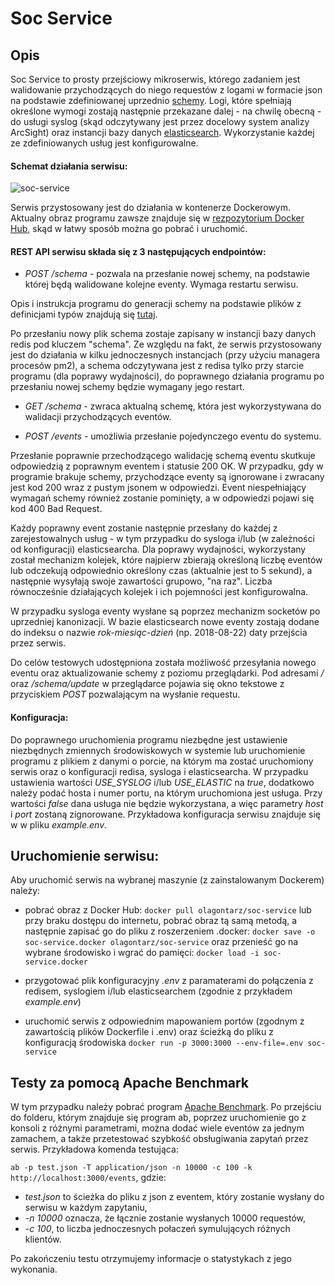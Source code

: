 # Soc Service

## Opis

Soc Service to prosty przejściowy mikroserwis, którego zadaniem jest walidowanie przychodzących do niego requestów z logami w formacie json na podstawie zdefiniowanej uprzednio [schemy](https://json-schema.org/). 
Logi, które spełniają określone wymogi zostają następnie przekazane dalej - na chwilę obecną - do usługi syslog (skąd odczytywany jest przez docelowy system analizy ArcSight) oraz instancji bazy danych [elasticsearch](https://www.elastic.co/). Wykorzystanie każdej ze zdefiniowanych usług jest konfigurowalne. 

#### Schemat działania serwisu:

![soc-service](https://i.ibb.co/M8XCmw8/soc-service.jpg)

Serwis przystosowany jest do działania w kontenerze Dockerowym. Aktualny obraz programu zawsze znajduje się w [rezpozytorium Docker Hub](https://hub.docker.com/u/olagontarz/), skąd w łatwy sposób można go pobrać i uruchomić. 



#### REST API serwisu składa się z 3 następujących endpointów:

- *POST /schema* - pozwala na przesłanie nowej schemy, na podstawie której będą walidowane kolejne eventy. Wymaga restartu serwisu. 

Opis i instrukcja programu do generacji schemy na podstawie plików z definicjami typów znajdują się [tutaj](https://github.com/olagontarz/schema-generator). 

Po przesłaniu nowy plik schema zostaje zapisany w instancji bazy danych redis pod kluczem "schema". Ze względu na fakt, że serwis przystosowany jest do działania w kilku jednoczesnych instancjach (przy użyciu managera procesów pm2), a schema odczytywana jest z redisa tylko przy starcie programu (dla poprawy wydajności), do poprawnego działania programu po przesłaniu nowej schemy będzie wymagany jego restart.


- *GET /schema* - zwraca aktualną schemę, która jest wykorzystywana do walidacji przychodzących eventów.


- *POST /events* - umożliwia przesłanie pojedynczego eventu do systemu.

Przesłanie poprawnie przechodzącego walidację schemą eventu skutkuje odpowiedzią z poprawnym eventem i statusie 200 OK. W przypadku, gdy w programie brakuje schemy, przychodzące eventy są ignorowane i zwracany jest kod 200 wraz z pustym jsonem w odpowiedzi. Event niespełniający wymagań schemy również zostanie pominięty, a w odpowiedzi pojawi się kod 400 Bad Request.

Każdy poprawny event zostanie następnie przesłany do każdej z zarejestowalnych usług - w tym przypadku do sysloga i/lub (w zależności od konfiguracji) elasticsearcha. Dla poprawy wydajności, wykorzystany został mechanizm kolejek, które najpierw zbierają określoną liczbę eventów lub odczekują odpowiednio określony czas (aktualnie jest to 5 sekund), a następnie wysyłają swoje zawartości grupowo, "na raz". Liczba równocześnie działających kolejek i ich pojemności jest konfigurowalna. 

W przypadku sysloga eventy wysłane są poprzez mechanizm socketów po uprzedniej kanonizacji. 
W bazie elasticsearch nowe eventy zostają dodane do indeksu o nazwie *rok-miesiąc-dzień* (np. 2018-08-22) daty przejścia przez serwis.



Do celów testowych udostępniona została możliwość przesyłania nowego eventu oraz aktualizowanie schemy z poziomu przeglądarki. Pod adresami */* oraz */schema/update* w przeglądarce pojawia się okno tekstowe z przyciskiem *POST* pozwalającym na wysłanie requestu.





#### Konfiguracja:

Do poprawnego uruchomienia programu niezbędne jest ustawienie niezbędnych zmiennych środowiskowych w systemie lub uruchomienie programu z plikiem z danymi o porcie, na którym ma zostać uruchomiony serwis oraz o konfiguracji redisa, sysloga i elasticsearcha. W przypadku ustawienia wartości *USE_SYSLOG* i/lub *USE_ELASTIC* na *true*, dodatkowo należy podać hosta i numer portu, na którym uruchomiona jest usługa. Przy wartości *false* dana usługa nie będzie wykorzystana, a więc parametry *host* i *port* zostaną zignorowane. Przykładowa konfiguracja serwisu znajduje się w w pliku *example.env*. 




## Uruchomienie serwisu:

Aby uruchomić serwis na wybranej maszynie (z zainstalowanym Dockerem) należy:
* pobrać obraz z Docker Hub: ```docker pull olagontarz/soc-service```
lub przy braku dostępu do internetu, pobrać obraz tą samą metodą, a następnie zapisać go do pliku z roszerzeniem .docker: 
```docker save -o soc-service.docker olagontarz/soc-service```
oraz przenieść go na wybrane środowisko i wgrać do pamięci: ```docker load -i soc-service.docker```

* przygotować plik konfiguracyjny *.env* z paramaterami do połączenia z redisem, syslogiem i/lub elasticsearchem
(zgodnie z przykładem *example.env*)

* uruchomić serwis z odpowiednim mapowaniem portów (zgodnym z zawartością plików Dockerfile i .env) oraz ścieżką do pliku z konfiguracją środowiska
```docker run -p 3000:3000 --env-file=.env soc-service```




## Testy za pomocą Apache Benchmark


W tym przypadku należy pobrać program [Apache Benchmark](http://httpd.apache.org/docs/current/programs/ab.html). Po przejściu do folderu, którym znajduje się program ab, poprzez uruchomienie go z konsoli z różnymi parametrami, można dodać wiele eventów za jednym zamachem, a także przetestować szybkość obsługiwania zapytań przez serwis. Przykładowa komenda testująca:


```ab -p test.json -T application/json -n 10000 -c 100 -k http://localhost:3000/events```, gdzie: 
- *test.json* to ścieżka do pliku z json z eventem, który zostanie wysłany do serwisu w każdym zapytaniu,
- *-n 10000* oznacza, że łącznie zostanie wysłanych 10000 requestów,
- *-c 100*, to liczba jednoczesnych połaczeń symulujących różnych klientów.

Po zakończeniu testu otrzymujemy informacje o statystykach z jego wykonania.

